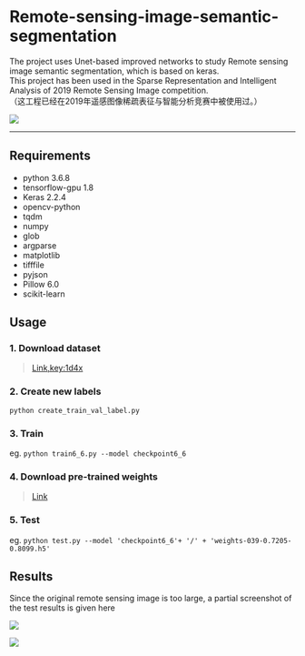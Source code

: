 # Remote-sensing-image-semantic-segmentation  
The project uses Unet-based improved networks to study Remote sensing image semantic segmentation, which is based on keras.  
This project has been used in the Sparse Representation and Intelligent Analysis of 2019 Remote Sensing Image competition.  
（这工程已经在2019年遥感图像稀疏表征与智能分析竞赛中被使用过。）  

![](https://github.com/TachibanaYoshino/Remote-sensing-image-semantic-segmentation/blob/master/illustration.png)  

----  
## Requirements  
- python 3.6.8  
- tensorflow-gpu 1.8 
- Keras 2.2.4
- opencv-python  
- tqdm  
- numpy  
- glob  
- argparse  
- matplotlib  
- tifffile  
- pyjson  
- Pillow 6.0  
- scikit-learn  

## Usage  
### 1. Download dataset  
> [Link,key:1d4x](https://pan.baidu.com/s/12cvkJmPZypGIi9zmQZcCTw)  

### 2. Create new labels  
  `python create_train_val_label.py`  

### 3. Train  
  eg. `python train6_6.py --model checkpoint6_6`  
  
### 4. Download pre-trained weights  
> [Link](https://github.com/TachibanaYoshino/Remote-sensing-image-semantic-segmentation/releases/tag/checkpoint6_6)  

### 5. Test  
  eg. `python test.py --model 'checkpoint6_6'+ '/' + 'weights-039-0.7205-0.8099.h5'`  

## Results 
   Since the original remote sensing image is too large, a partial screenshot of the test results is given here  
   
![](https://github.com/TachibanaYoshino/Remote-sensing-image-semantic-segmentation/blob/master/dataset/screenshot1.png)  
  
![](https://github.com/TachibanaYoshino/Remote-sensing-image-semantic-segmentation/blob/master/dataset/screenshot2.png)
